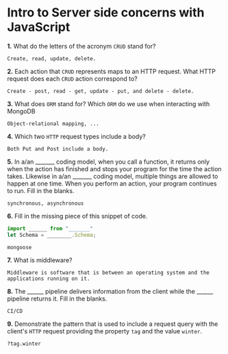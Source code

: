 # Intro to Server side concerns with JavaScript

**1.** What do the letters of the acronym `CRUD` stand for?
<!-- enter you answer in the space below -->
```
Create, read, update, delete.
```
**2.** Each action that `CRUD` represents maps to an HTTP request. What HTTP request does each `CRUD` action correspond to?
<!-- enter you answer in the space below -->
```
Create - post, read - get, update - put, and delete - delete. 
```
**3.** What does `ORM` stand for? Which `ORM` do we use when interacting with MongoDB
<!-- enter you answer in the space below -->
```
Object-relational mapping, ...
```
**4.** Which two `HTTP` request types include a body?
<!-- enter you answer in the space below -->
```
Both Put and Post include a body.
```
**5.** In a/an _______ coding model, when you call a function, it returns only when the action has finished and stops your program for the time the action takes. Likewise in a/an _______ coding model, multiple things are allowed to happen at one time. When you perform an action, your program continues to run.  Fill in the blanks.
<!-- enter you answer in the space below -->
```
synchronous, asynchronous
```

**6.** Fill in the missing piece of this snippet of code.
```js
import ______ from "_______"
let Schema = ________.Schema;
```
<!-- enter you answer in the space below -->
```
mongoose
```
**7.** What is middleware?
<!-- enter you answer in the space below -->
```
Middleware is software that is between an operating system and the applications running on it.
```
**8.** The ______ pipeline delivers information from the client while the ______ pipeline returns it. Fill in the blanks. 
<!-- enter you answer in the space below -->
```
CI/CD
```
**9.** 
Demonstrate the pattern that is used to include a request query with the client's `HTTP` request providing the property `tag` and the value `winter`.
<!-- enter you answer in the space below -->
```
?tag.winter
```